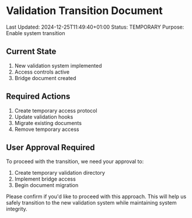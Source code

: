 # Validation Transition Document
Last Updated: 2024-12-25T11:49:40+01:00
Status: TEMPORARY
Purpose: Enable system transition

## Current State
1. New validation system implemented
2. Access controls active
3. Bridge document created

## Required Actions
1. Create temporary access protocol
2. Update validation hooks
3. Migrate existing documents
4. Remove temporary access

## User Approval Required
To proceed with the transition, we need your approval to:
1. Create temporary validation directory
2. Implement bridge access
3. Begin document migration

Please confirm if you'd like to proceed with this approach. This will help us safely transition to the new validation system while maintaining system integrity.
